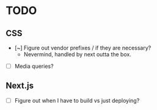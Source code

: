 # TODO

## CSS

- [~] Figure out vendor prefixes / if they are necessary?
  - Nevermind, handled by next outta the box.
- [ ] Media queries?

## Next.js

- [ ] Figure out when I have to build vs just deploying?
